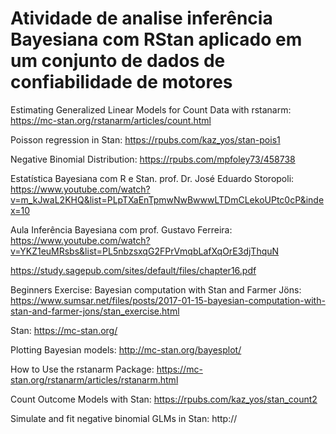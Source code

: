 # Atividade de analise inferência Bayesiana com RStan aplicado em um conjunto de dados de confiabilidade de motores

Estimating Generalized Linear Models for Count Data with rstanarm: https://mc-stan.org/rstanarm/articles/count.html

Poisson regression in Stan: https://rpubs.com/kaz_yos/stan-pois1

Negative Binomial Distribution: https://rpubs.com/mpfoley73/458738

Estatística Bayesiana com R e Stan. prof. Dr. José Eduardo Storopoli: https://www.youtube.com/watch?v=m_kJwaL2KHQ&list=PLpTXaEnTpmwNwBwwwLTDmCLekoUPtc0cP&index=10

Aula Inferência Bayesiana com prof. Gustavo Ferreira: https://www.youtube.com/watch?v=YKZ1euMRsbs&list=PL5nbzsxqG2FPrVmqbLafXqOrE3djThquN

https://study.sagepub.com/sites/default/files/chapter16.pdf

Beginners Exercise: Bayesian computation with Stan and Farmer Jöns: https://www.sumsar.net/files/posts/2017-01-15-bayesian-computation-with-stan-and-farmer-jons/stan_exercise.html

Stan: https://mc-stan.org/

Plotting Bayesian models: http://mc-stan.org/bayesplot/

How to Use the rstanarm Package: https://mc-stan.org/rstanarm/articles/rstanarm.html

Count Outcome Models with Stan: https://rpubs.com/kaz_yos/stan_count2

Simulate and fit negative binomial GLMs in Stan: http://
